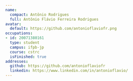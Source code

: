 ```yaml
---
name:
  compact: Antônio Rodrigues
  full: Antônio Flávio Ferreira Rodrigues
avatar:
  default: https://github.com/antonioflaviofr.png
occupations:
- id: 20071380161
  type: student
  campus: ifpb-jp
  course: cstrc
  isFinished: true
addresses:
  github: https://github.com/antonioflaviofr
  linkedin: https://www.linkedin.com/in/antonioflavio/
---
```


